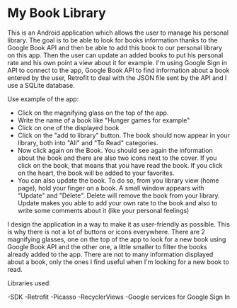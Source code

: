 # My Book Library
This is an Android application which allows the user to manage his personal library. 
The goal is to be able to look for books information thanks to the Google Book API and then be able to 
add this book to our personal library on this app. Then the user can update an added books to put his personal rate
and his own point a view about it for example. I'm using Google Sign in API to connect to the app, Google Book API to
find information about a book entered by the user, Retrofit to deal with the JSON file sent by the API and I use 
a SQLite database. 

Use example of the app: 

  - Click on the magnifying glass on the top of the app.
  - Write the name of a book like "Hunger games for example"
  - Click on one of the displayed book
  - Click on the "add to library" button. The book should now appear in your library, both into "All" and "To Read" categories.
  - Now click again on the Book. You should see again the information about the book and there are also two icons next to the cover. If you click on the book, that means that you have read the book. If you click on the heart, the book will be added to your favorites.
  - You can also update the book. To do so, from you library view (home page), hold your finger on a book. A small window appears with "Update" and "Delete". Delete will remove the book from your library. Update makes you able to add your own rate to the book and also to write some comments about it (like your personal feelings)
  

I design the application in a way to make it as user-friendly as possible. This is why there is not a lot of buttons or icons everywhere.
There are 2 magnifying glasses, one on the top of the app to look for a new book using Google Book API and the other one, a little 
smaller to filter the books already added to the app. There are not to many information displayed about a book, only the ones I 
find useful when I'm looking for a new book to read. 

Libraries used: 

  -SDK
  -Retrofit
  -Picasso
  -RecyclerViews
  -Google services for Google Sign In



